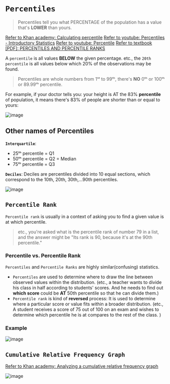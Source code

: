 # `Percentiles`
> Percentiles tell you what PERCENTAGE of the population has a value that's **LOWER** than yours.

[Refer to Khan academy: Calculating percentile](https://www.khanacademy.org/math/ap-statistics/density-curves-normal-distribution-ap/modal/v/calculating-percentile)
[Refer to youtube: Percentiles - Introductory Statistics](https://www.youtube.com/watch?v=mDJvDRvvDXo)
[Refer to youtube: Percentile](https://www.youtube.com/watch?v=RQ_PWoL6rcw)
[Refer to textbook [PDF]: PERCENTILES AND PERCENTILE RANKS](https://harding.edu/sbreezeel/460%20files/statbook/chapter5.pdf)

A `percentile` is all values **BELOW** the given percentage. etc., the `20th percentile` is all values below which 20% of the observations may be found.

> Percentiles are whole numbers from 1ˢᵗ to 99ᵗʰ, there's **NO** 0ᵗʰ or 100ᵗʰ or 89.99ᵗʰ percentile.

For example, if your doctor tells you: your height is AT the 83% **percentile** of population, it means there's 83% of people are shorter than or equal to yours:

![image](https://user-images.githubusercontent.com/14041622/43727694-4a3427d8-99d5-11e8-8ba3-74b4b6e21330.png)

## Other names of Percentiles

**`Interquartile`**:
- 25ᵗʰ percentile = Q1
- 50ᵗʰ percentile = Q2 = Median
- 75ᵗʰ percentile = Q3

**`Deciles`**:
Deciles are percentiles divided into 10 equal sections, which correspond to the 10th, 20th, 30th,...90th percentiles. 

![image](https://user-images.githubusercontent.com/14041622/43760736-9681a9e6-9a55-11e8-90b8-fd1e5032f90b.png)


## `Percentile Rank`
`Percentile rank` is usually in a context of asking you to find a given value is at which percentile.

> etc., you're asked what is the percentile rank of number 79 in a list, and the answer might be "Its rank is 90, because it's at the 90th percentile."

### Percentile vs. Percentile Rank
`Percentiles` and `Percentile Ranks` are highly similar(confusing) statistics. 
- `Percentiles` are used to determine where to draw the line between observed values within the distribution. 
(etc., a teacher wants to divide his class in half according to students' scores. And he needs to find out **which score** could be **AT** 50th percentile so that he can divide them.)
- `Percentile rank` is kind of **reversed** process: It is used to determine where a particular score or value fits within a broader distribution. 
(etc., A student receives a score of 75 out of 100 on an exam and wishes to determine which percentile he is at compares to the rest of the class. )

### Example
![image](https://user-images.githubusercontent.com/14041622/43756764-b0de0a80-9a48-11e8-9036-f9642f471a45.png)



## `Cumulative Relative Frequency Graph`
[Refer to Khan academy: Analyzing a cumulative relative frequency graph](https://www.khanacademy.org/math/ap-statistics/density-curves-normal-distribution-ap/modal/v/analyzing-a-cumulative-relative-frequency-graph)

![image](https://user-images.githubusercontent.com/14041622/43708397-eff8c4be-999c-11e8-837f-7fe6a1d16ae8.png)
